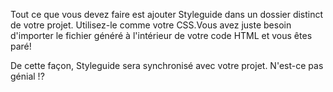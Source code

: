 Tout ce que vous devez faire est ajouter Styleguide dans un dossier distinct de votre projet. Utilisez-le comme votre CSS.Vous avez juste besoin d'importer le fichier généré à l'intérieur de votre code HTML et vous êtes paré!

De cette façon, Styleguide sera synchronisé avec votre projet. N'est-ce pas génial !?